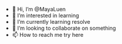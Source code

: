 - 👋 Hi, I’m @MayaLuen
- 👀 I’m interested in learning
- 🌱 I’m currently learning resolve
- 💞️ I’m looking to collaborate on something
- 📫 How to reach me try here

<!---
MayaLuen/MayaLuen is a ✨ special ✨ repository because its `README.md` (this file) appears on your GitHub profile.
You can click the Preview link to take a look at your changes.
--->
